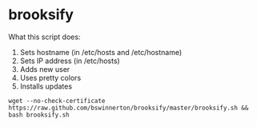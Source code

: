 brooksify
==================

What this script does:
  1. Sets hostname (in /etc/hosts and /etc/hostname)
  2. Sets IP address (in /etc/hosts)
  3. Adds new user
  4. Uses pretty colors
  5. Installs updates

`wget --no-check-certificate https://raw.github.com/bswinnerton/brooksify/master/brooksify.sh && bash brooksify.sh`

